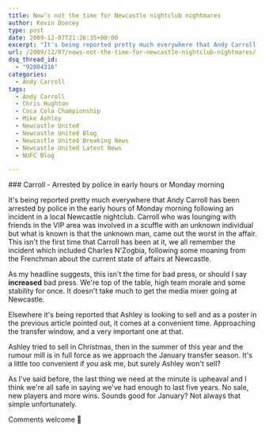 ```yaml
---
title: Now’s not the time for Newcastle nightclub nightmares
author: Kevin Doocey
type: post
date: 2009-12-07T21:26:35+00:00
excerpt: "It's being reported pretty much everywhere that Andy Carroll has.."
url: /2009/12/07/nows-not-the-time-for-newcastle-nightclub-nightmares/
dsq_thread_id:
  - "92804316"
categories:
  - Andy Carroll
tags:
  - Andy Carroll
  - Chris Hughton
  - Coca Cola Championship
  - Mike Ashley
  - Newcastle United
  - Newcastle United Blog
  - Newcastle United Breaking News
  - Newcastle United Latest News
  - NUFC Blog

---
```

### Carroll - Arrested by police in early hours or Monday morning

It's being reported pretty much everywhere that Andy Carroll has been arrested by police in the early hours of Monday morning following an incident in a local Newcastle nightclub. Carroll who was lounging with friends in the VIP area was involved in a scuffle with an unknown individual but what is known is that the unknown man, came out the worst in the affair. This isn't the first  time that Carroll has been at it, we all remember the incident which included Charles N'Zogbia, following some moaning from the Frenchman about the current state of affairs at Newcastle.

As my headline suggests, this isn't the time for bad press, or should I say **increased** bad press. We're top of the table, high team morale and some stability for once. It doesn't take much to get the media mixer going at Newcastle.

Elsewhere it's being reported that Ashley is looking to sell and as a poster in the previous article pointed out, it comes at a convenient time. Approaching the transfer window, and a very important one at that.

Ashley tried to sell in Christmas, then in the summer of this year and the rumour mill is in full force as we approach the January transfer season. It's a little too convenient if you ask me, but surely Ashley won't sell?

As I've said before, the last thing we need at the minute is upheaval and I think we're all safe in saying we've had enough to last five years. No sale, new players and more wins. Sounds good for January? Not always that simple unfortunately.

Comments welcome 🙂
